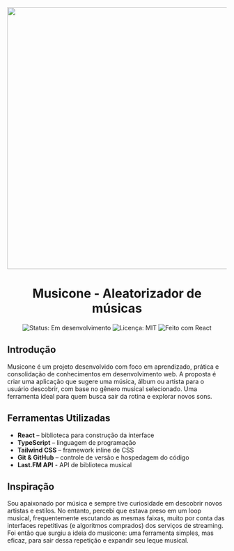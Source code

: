 <div align="center">
  <img src="https://i.ibb.co/JFnxsW8g/logo-musicone.jpg" width="600"/>
  
  <h1>Musicone - Aleatorizador de músicas</h1>
  
  <p>
    <img src="https://img.shields.io/badge/status-em%20desenvolvimento-yellow" alt="Status: Em desenvolvimento"/>
    <img src="https://img.shields.io/badge/license-MIT-blue.svg" alt="Licença: MIT">
    <img src="https://img.shields.io/badge/made%20with-React-blue.svg" alt="Feito com React">
  </p>
</div>

## Introdução

Musicone é um projeto desenvolvido com foco em aprendizado, prática e consolidação de conhecimentos em desenvolvimento web. A proposta é criar uma aplicação que sugere uma música, álbum ou artista para o usuário descobrir, com base no gênero musical selecionado. Uma ferramenta ideal para quem busca sair da rotina e explorar novos sons.


## Ferramentas Utilizadas

- **React** – biblioteca para construção da interface
- **TypeScript** – linguagem de programação
- **Tailwind CSS** – framework inline de CSS
- **Git & GitHub** – controle de versão e hospedagem do código
- **Last.FM API** - API de biblioteca musical

## Inspiração

Sou apaixonado por música e sempre tive curiosidade em descobrir novos artistas e estilos. No entanto, percebi que estava preso em um loop musical, frequentemente escutando as mesmas faixas, muito por conta das interfaces repetitivas (e algoritmos comprados) dos serviços de streaming. Foi então que surgiu a ideia do musicone: uma ferramenta simples, mas eficaz, para sair dessa repetição e expandir seu leque musical.
